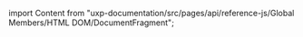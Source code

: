 
import Content from "uxp-documentation/src/pages/api/reference-js/Global Members/HTML DOM/DocumentFragment";

<Content query="product=photoshop"/>
